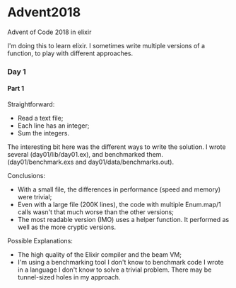 # Advent2018

Advent of Code 2018 in elixir

I'm doing this to learn elixir. I sometimes write multiple versions of a function, to play with different approaches.

### Day 1

#### Part 1

Straightforward:
* Read a text file;
* Each line has an integer;
* Sum the integers.

The interesting bit here was the different ways to write the solution. I wrote several (day01/lib/day01.ex), and benchmarked them. (day01/benchmark.exs and day01/data/benchmarks.out). 

Conclusions:
* With a small file, the differences in performance (speed and memory) were trivial;
* Even with a large file (200K lines), the code with multiple Enum.map/1 calls wasn't that much worse than the other versions;
* The most readable version (IMO) uses a helper function. It performed as well as the more cryptic versions.

Possible Explanations:
* The high quality of the Elixir compiler and the beam VM;
* I'm using a benchmarking tool I don't know to benchmark code I wrote in a language I don't know to solve a trivial problem. There may be tunnel-sized holes in my approach.


